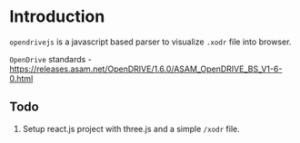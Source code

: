 # Introduction
`opendrivejs` is a javascript based parser to visualize `.xodr` file into browser.

`OpenDrive` standards - https://releases.asam.net/OpenDRIVE/1.6.0/ASAM_OpenDRIVE_BS_V1-6-0.html

## Todo
1. Setup react.js project with three.js and a simple `/xodr` file.